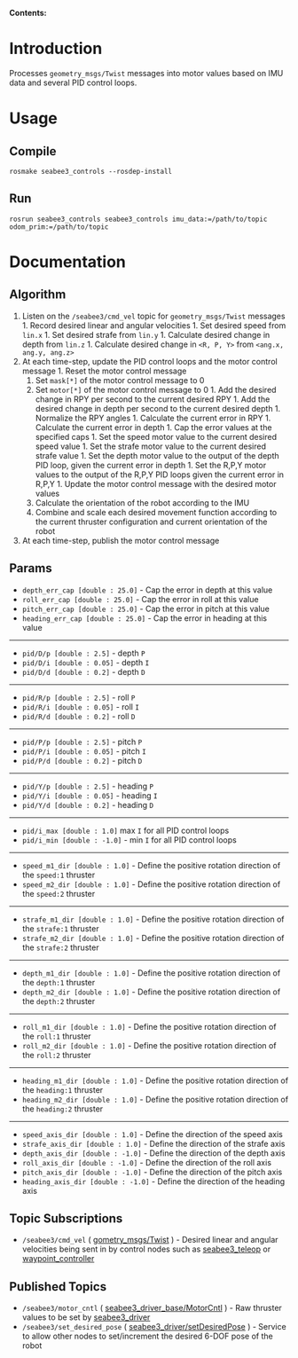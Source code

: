 **Contents:**


# Introduction #

Processes `geometry_msgs/Twist` messages into motor values based on IMU data and several PID control loops.

# Usage #

## Compile ##

```
rosmake seabee3_controls --rosdep-install
```

## Run ##

```
rosrun seabee3_controls seabee3_controls imu_data:=/path/to/topic odom_prim:=/path/to/topic
```

# Documentation #
## Algorithm ##
  1. Listen on the `/seabee3/cmd_vel` topic for `geometry_msgs/Twist` messages
    1. Record desired linear and angular velocities
    1. Set desired speed from `lin.x`
    1. Set desired strafe from `lin.y`
    1. Calculate desired change in depth from `lin.z`
    1. Calculate desired change in `<R, P, Y>` from `<ang.x, ang.y, ang.z>`
  1. At each time-step, update the PID control loops and the motor control message
    1. Reset the motor control message
      1. Set `mask[*]` of the motor control message to 0
      1. Set `motor[*]` of the motor control message to 0
    1. Add the desired change in RPY per second to the current desired RPY
    1. Add the desired change in depth per second to the current desired depth
    1. Normalize the RPY angles
    1. Calculate the current error in RPY
    1. Calculate the current error in depth
    1. Cap the error values at the specified caps
    1. Set the speed motor value to the current desired speed value
    1. Set the strafe motor value to the current desired strafe value
    1. Set the depth motor value to the output of the depth PID loop, given the current error in depth
    1. Set the R,P,Y motor values to the output of the R,P,Y PID loops given the current error in R,P,Y
    1. Update the motor control message with the desired motor values
      1. Calculate the orientation of the robot according to the IMU
      1. Combine and scale each desired movement function according to the current thruster configuration and current orientation of the robot
  1. At each time-step, publish the motor control message

## Params ##
  * `depth_err_cap [double : 25.0]` - Cap the error in depth at this value
  * `roll_err_cap [double : 25.0]` - Cap the error in roll at this value
  * `pitch_err_cap [double : 25.0]` - Cap the error in pitch at this value
  * `heading_err_cap [double : 25.0]` - Cap the error in heading at this value

---

  * `pid/D/p [double : 2.5]` - depth `P`
  * `pid/D/i [double : 0.05]` - depth `I`
  * `pid/D/d [double : 0.2]` - depth `D`

---

  * `pid/R/p [double : 2.5]` - roll `P`
  * `pid/R/i [double : 0.05]` - roll `I`
  * `pid/R/d [double : 0.2]` - roll `D`

---

  * `pid/P/p [double : 2.5]` - pitch `P`
  * `pid/P/i [double : 0.05]` - pitch `I`
  * `pid/P/d [double : 0.2]` - pitch `D`

---

  * `pid/Y/p [double : 2.5]` - heading `P`
  * `pid/Y/i [double : 0.05]` - heading `I`
  * `pid/Y/d [double : 0.2]` - heading `D`

---

  * `pid/i_max [double : 1.0]` max `I` for all PID control loops
  * `pid/i_min [double : -1.0]` - min `I` for all PID control loops

---

  * `speed_m1_dir [double : 1.0]` - Define the positive rotation direction of the `speed:1` thruster
  * `speed_m2_dir [double : 1.0]` - Define the positive rotation direction of the `speed:2` thruster

---

  * `strafe_m1_dir [double : 1.0]` - Define the positive rotation direction of the `strafe:1` thruster
  * `strafe_m2_dir [double : 1.0]` - Define the positive rotation direction of the `strafe:2` thruster

---

  * `depth_m1_dir [double : 1.0]` - Define the positive rotation direction of the `depth:1` thruster
  * `depth_m2_dir [double : 1.0]` - Define the positive rotation direction of the `depth:2` thruster

---

  * `roll_m1_dir [double : 1.0]` - Define the positive rotation direction of the `roll:1` thruster
  * `roll_m2_dir [double : 1.0]` - Define the positive rotation direction of the `roll:2` thruster

---

  * `heading_m1_dir [double : 1.0]` - Define the positive rotation direction of the `heading:1` thruster
  * `heading_m2_dir [double : 1.0]` - Define the positive rotation direction of the `heading:2` thruster

---

  * `speed_axis_dir [double : 1.0]` - Define the direction of the speed axis
  * `strafe_axis_dir [double : 1.0]` - Define the direction of the strafe axis
  * `depth_axis_dir [double : -1.0]` - Define the direction of the depth axis
  * `roll_axis_dir [double : -1.0]` - Define the direction of the roll axis
  * `pitch_axis_dir [double : -1.0]` - Define the direction of the pitch axis
  * `heading_axis_dir [double : -1.0]` - Define the direction of the heading axis

## Topic Subscriptions ##
  * `/seabee3/cmd_vel` ( [gometry\_msgs/Twist](http://www.ros.org/doc/api/geometry_msgs/html/msg/Twist.html) ) - Desired linear and angular velocities being sent in by control nodes such as [seabee3\_teleop](http://code.google.com/p/seabee3-ros-pkg/wiki/seabee3_teleop) or [waypoint\_controller](http://code.google.com/p/seabee3-ros-pkg/wiki/waypoint_controller)

## Published Topics ##
  * `/seabee3/motor_cntl` ( [seabee3\_driver\_base/MotorCntl](http://code.google.com/p/seabee3-ros-pkg/source/browse/trunk/cturtle/seabee3_driver/msg/MotorCntl.msg) ) - Raw thruster values to be set by [seabee3\_driver](http://code.google.com/p/seabee3-ros-pkg/wiki/seabee3_controls)
  * `/seabee3/set_desired_pose` ( [seabee3\_driver/setDesiredPose](http://code.google.com/p/seabee3-ros-pkg/source/browse/trunk/cturtle/seabee3_controls/srv/SetDesiredPose.srv) ) - Service to allow other nodes to set/increment the desired 6-DOF pose of the robot